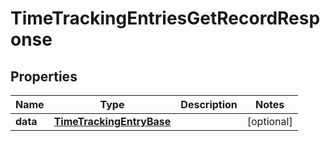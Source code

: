 

# TimeTrackingEntriesGetRecordResponse


## Properties

| Name | Type | Description | Notes |
|------------ | ------------- | ------------- | -------------|
|**data** | [**TimeTrackingEntryBase**](TimeTrackingEntryBase.md) |  |  [optional] |



